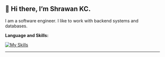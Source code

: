 ## 👋 Hi there, I’m Shrawan KC.

 I am a software engineer. I like to work with backend systems and databases.<br>

 **Language and Skills:**
 
 [![My Skills](https://skillicons.dev/icons?i=ts,go,python,laravel,react,mysql,postgresql,redis,docker)](https://skillicons.dev)
 <hr>
 
<!---
shrawankc11/shrawankc11 is a ✨ special ✨ repository because its `README.md` (this file) appears on your GitHub profile.
You can click the Preview link to take a look at your changes.
--->
